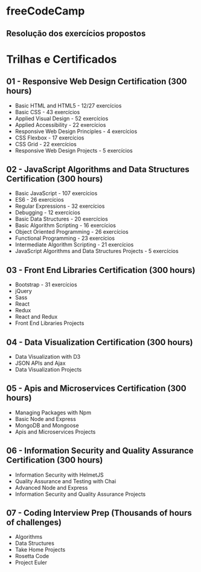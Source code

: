 # freeCodeCamp

## Resolução dos exercícios propostos

# Trilhas e Certificados

## 01 - Responsive Web Design Certification (300 hours)
 - Basic HTML and HTML5 - 12/27 exercícios
 - Basic CSS - 43 exercícios
 - Applied Visual Design - 52 exercícios
 - Applied Accessibility - 22 exercícios
 - Responsive Web Design Principles - 4 exercícios
 - CSS Flexbox - 17 exercícios
 - CSS Grid - 22 exercícios
 - Responsive Web Design Projects - 5 exercícios
## 02 - JavaScript Algorithms and Data Structures Certification (300 hours)
 - Basic JavaScript - 107 exercícios
 - ES6 - 26 exercícios
 - Regular Expressions - 32 exercícios
 - Debugging - 12 exercícios
 - Basic Data Structures - 20 exercícios
 - Basic Algorithm Scripting - 16 exercícios
 - Object Oriented Programming - 26 exercícios
 - Functional Programming - 23 exercícios
 - Intermediate Algorithm Scripting - 21 exercícios
 - JavaScript Algorithms and Data Structures Projects - 5 exercícios
## 03 - Front End Libraries Certification (300 hours)
 - Bootstrap - 31 exercícios
 - jQuery
 - Sass
 - React
 - Redux
 - React and Redux
 - Front End Libraries Projects
## 04 - Data Visualization Certification (300 hours)
 - Data Visualization with D3
 - JSON APIs and Ajax
 - Data Visualization Projects 
## 05 - Apis and Microservices Certification (300 hours)
 - Managing Packages with Npm
 - Basic Node and Express
 - MongoDB and Mongoose
 - Apis and Microservices Projects
## 06 - Information Security and Quality Assurance Certification (300 hours)
 - Information Security with HelmetJS
 - Quality Assurance and Testing with Chai
 - Advanced Node and Express
 - Information Security and Quality Assurance Projects
## 07 - Coding Interview Prep (Thousands of hours of challenges)
 - Algorithms
 - Data Structures
 - Take Home Projects
 - Rosetta Code
 - Project Euler